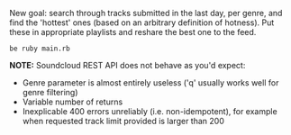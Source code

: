 New goal: search through tracks submitted in the last day, per genre, and find the 'hottest' ones (based on an arbitrary definition of hotness).  Put these in appropriate playlists and reshare the best one to the feed.

`be ruby main.rb`

**NOTE:**  Soundcloud REST API does not behave as you'd expect:  

- Genre parameter is almost entirely useless ('q' usually works well for genre filtering)
- Variable number of returns
- Inexplicable 400 errors unreliably (i.e. non-idempotent), for example when requested track limit provided is larger than 200
